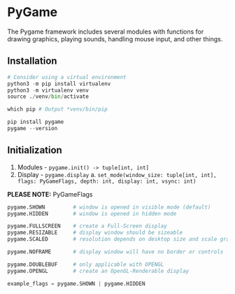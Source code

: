 # PyGame

The Pygame framework includes several modules with functions for drawing graphics, playing sounds, handling mouse input, and other things.

## Installation

```python
# Consider using a virtual environment
python3 -m pip install virtualenv
python3 -m virtualenv venv
source ./venv/bin/activate

which pip # Output *venv/bin/pip

pip install pygame
pygame --version
```

## Initialization

1. Modules - `pygame.init() -> tuple[int, int]`
2. Display - `pygame.display`
    a. `set_mode(window_size: tuple[int, int], flags: PyGameFlags, depth: int, display: int, vsync: int)`

**PLEASE NOTE:** PyGameFlags
```python
pygame.SHOWN         # window is opened in visible mode (default)
pygame.HIDDEN        # window is opened in hidden mode

pygame.FULLSCREEN    # create a Full-Screen display
pygame.RESIZABLE     # display window should be sizeable
pygame.SCALED        # resolution depends on desktop size and scale graphics

pygame.NOFRAME       # display window will have no border or controls

pygame.DOUBLEBUF     # only applicable with OPENGL
pygame.OPENGL        # create an OpenGL-Renderable display

example_flags = pygame.SHOWN | pygame.HIDDEN
```